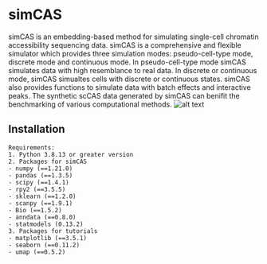 # simCAS
simCAS is an embedding-based method for simulating single-cell chromatin accessibility sequencing data. simCAS is a comprehensive and flexible simulator which provides three simulation modes:  pseudo-cell-type mode, discrete mode and continuous mode. In pseudo-cell-type mode simCAS simulates data with high resemblance to real data. In discrete or continuous mode, simCAS simualtes cells with discrete or continuous states. simCAS also provides functions to simulate data with batch effects and interactive peaks. The synthetic scCAS data generated by simCAS can benifit the benchmarking of various computational methods.
![alt text](https://github.com/Chen-Li-17/simCAS/blob/main/inst/Fig1-overview.png)

## Installation
```
Requirements:
1. Python 3.8.13 or greater version
2. Packages for simCAS
- numpy (==1.21.0)
- pandas (==1.3.5)
- scipy (==1.4.1)
- rpy2 (==3.5.5)
- sklearn (==1.2.0)
- scanpy (==1.9.1)
- Bio (==1.5.2)
- anndata (==0.8.0)
- statmodels (0.13.2)
3. Packages for tutorials
- matplotlib (==3.5.1)
- seaborn (==0.11.2)
- umap (==0.5.2)

```
